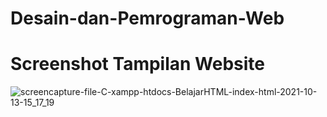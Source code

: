 # Desain-dan-Pemrograman-Web

# Screenshot Tampilan Website
![screencapture-file-C-xampp-htdocs-BelajarHTML-index-html-2021-10-13-15_17_19](https://user-images.githubusercontent.com/72428679/137079144-0315a7d1-3f27-4418-a368-34403aaee0b3.png)
